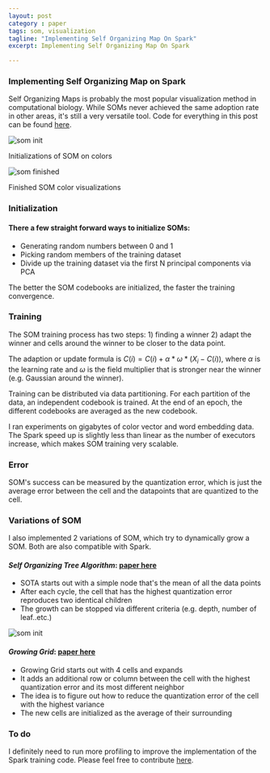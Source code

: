 ```yaml
---
layout: post
category : paper
tags: som, visualization
tagline: "Implementing Self Organizing Map On Spark"
excerpt: Implementing Self Organizing Map On Spark

---
```


### Implementing Self Organizing Map on Spark

Self Organizing Maps is probably the most popular visualization method in computational biology. While SOMs never achieved the same adoption rate in other areas, it's still a very versatile tool. Code for everything in this post can be found [here](https://github.com/PragmaticLab/spark-som).

![som init]({{site.imgrepo}}/som_spark_init.png)

Initializations of SOM on colors

![som finished]({{site.imgrepo}}/som_spark_result.png)

Finished SOM color visualizations

### Initialization

#### There a few straight forward ways to initialize SOMs:
* Generating random numbers between 0 and 1
* Picking random members of the training dataset
* Divide up the training dataset via the first N principal components via PCA

The better the SOM codebooks are initialized, the faster the training convergence.

### Training

The SOM training process has two steps: 1) finding a winner 2) adapt the winner and cells around the winner to be closer to the data point. 

The adaption or update formula is $C(i) = C(i) + \alpha * \omega * (X_i - C(i))$, where $\alpha$ is the learning rate and $\omega$ is the field multiplier that is stronger near the winner (e.g. Gaussian around the winner). 

Training can be distributed via data partitioning. For each partition of the data, an independent codebook is trained. At the end of an epoch, the different codebooks are averaged as the new codebook. 

I ran experiments on gigabytes of color vector and word embedding data. The Spark speed up is slightly less than linear as the number of executors increase, which makes SOM training very scalable.

### Error

SOM's success can be measured by the quantization error, which is just the average error between the cell and the datapoints that are quantized to the cell. 

### Variations of SOM

I also implemented 2 variations of SOM, which try to dynamically grow a SOM. Both are also compatible with Spark.  

#### *Self Organizing Tree Algorithm*: [paper here](http://bioinformatics.oxfordjournals.org/content/17/2/126.long)
* SOTA starts out with a simple node that's the mean of all the data points
* After each cycle, the cell that has the highest quantization error reproduces two identical children
* The growth can be stopped via different criteria (e.g. depth, number of leaf..etc.)

![som init]({{site.imgrepo}}/som_growing_grid.png)

#### *Growing Grid*: [paper here](http://citeseerx.ist.psu.edu/viewdoc/download?doi=10.1.1.54.8183&rep=rep1&type=pdf)
* Growing Grid starts out with 4 cells and expands
* It adds an additional row or column between the cell with the highest quantization error and its most different neighbor
* The idea is to figure out how to reduce the quantization error of the cell with the highest variance 
* The new cells are initialized as the average of their surrounding

### To do

I definitely need to run more profiling to improve the implementation of the Spark training code. Please feel free to contribute [here](https://github.com/PragmaticLab/spark-som).

